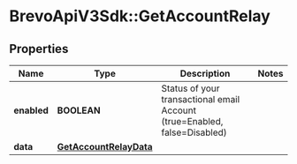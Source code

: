 # BrevoApiV3Sdk::GetAccountRelay

## Properties
Name | Type | Description | Notes
------------ | ------------- | ------------- | -------------
**enabled** | **BOOLEAN** | Status of your transactional email Account (true&#x3D;Enabled, false&#x3D;Disabled) | 
**data** | [**GetAccountRelayData**](GetAccountRelayData.md) |  | 


